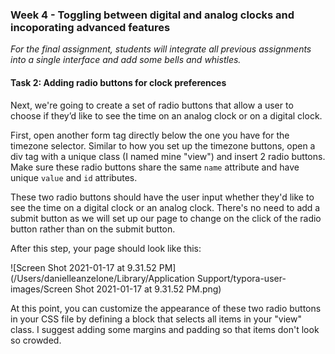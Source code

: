 ### Week 4 - Toggling between digital and analog clocks and incoporating advanced features

*For the final assignment, students will integrate all previous assignments into a single interface and add some bells and whistles.*

#### Task 2: Adding radio buttons for clock preferences

Next, we're going to create a set of radio buttons that allow a user to choose if they’d like to see the time on an analog clock or on a digital clock.

First, open another form tag directly below the one you have for the timezone selector.  Similar to how you set up the timezone buttons, open a div tag with a unique class (I named mine "view") and insert 2 radio buttons. Make sure these radio buttons share the same `name` attribute and have unique `value` and `id` attributes.

These two radio buttons should have the user input whether they'd like to see the time on a digital clock or an analog clock.  There's no need to add a submit button as we will set up our page to change on the click of the radio button rather than on the submit button.

After this step, your page should look like this:

![Screen Shot 2021-01-17 at 9.31.52 PM](/Users/danielleanzelone/Library/Application Support/typora-user-images/Screen Shot 2021-01-17 at 9.31.52 PM.png)

At this point, you can customize the appearance of these two radio buttons in your CSS file by defining a block that selects all items in your "view" class.  I suggest adding some margins and padding so that items don't look so crowded.